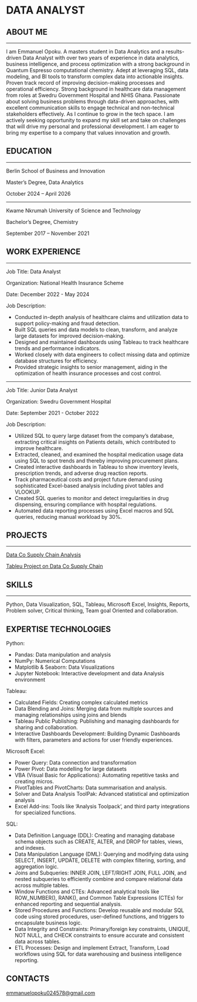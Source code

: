# DATA ANALYST

## ABOUT ME 
--------------
I am Emmanuel Opoku.  A masters student in Data Analytics and a results-driven Data Analyst with over two years of experience in data analytics, business intelligence, and process optimization with a strong background in Quantum Espresso computational chemistry. Adept at leveraging SQL, data modeling, and BI tools to transform complex data into actionable insights. Proven track record of improving decision-making processes and operational efficiency. Strong background in healthcare data management from roles at Swedru Government Hospital and NHIS Ghana. Passionate about solving business problems through data-driven approaches, with excellent communication skills to engage technical and non-technical stakeholders effectively.
As I continue to grow in the tech space. I am actively seeking opportunity to expand my skill set and take on challenges that will drive my personal and professional development. I am eager to bring my expertise to a company that values innovation and growth. 

## EDUCATION
----------------
Berlin School of Business and Innovation

Master’s Degree, Data Analytics

October 2024 – April 2026

-------
Kwame Nkrumah University of Science and Technology

Bachelor’s Degree, Chemistry

September 2017 – November 2021

## WORK EXPERIENCE 
-----------------
Job Title: Data Analyst

Organization: National Health Insurance Scheme

Date: December 2022 - May 2024

Job Description: 
-	Conducted in-depth analysis of healthcare claims and utilization data to support policy-making and fraud detection.
-	Built SQL queries and data models to clean, transform, and analyze large datasets for improved decision-making.
-	Designed and maintained dashboards using Tableau to track healthcare trends and performance indicators.
-	Worked closely with data engineers to collect missing data and optimize database structures for efficiency.
-	Provided strategic insights to senior management, aiding in the optimization of health insurance processes and cost control.

------------------
Job Title: Junior Data Analyst

Organization: Swedru Government Hospital

Date: September 2021 - October 2022

Job Description: 
-	Utilized SQL to query large dataset from the company’s database, extracting critical insights on Patients details, which contributed to improve healthcare.
-	Extracted, cleaned, and examined the hospital medication usage data using SQL to spot trends and thereby improving procurement plans.
-	Created interactive dashboards in Tableau to show inventory levels, prescription trends, and adverse drug reaction reports.
-	Track pharmaceutical costs and project future demand using sophisticated Excel-based analysis including pivot tables and VLOOKUP.
-	Created SQL queries to monitor and detect irregularities in drug dispensing, ensuring compliance with hospital regulations.
-	Automated data reporting processes using Excel macros and SQL queries, reducing manual workload by 30%.

## PROJECTS
----------------

[Data Co Supply Chain Analysis](https://opoku370.github.io/ )

[Tableu Project on Data Co Supply Chain](https://public.tableau.com/app/profile/emmanuel.opoku3814/viz/SupplyChainTableauDashboard/SalesDashboard?publish=yes )


## SKILLS
------------

Python, Data Visualization, SQL, Tableau, Microsoft Excel, Insights, Reports, Problem solver, Critical thinking, Team goal Oriented and collaboration.

EXPERTISE TECHNOLOGIES
--------------

Python:
-	Pandas: Data manipulation and analysis
-	NumPy: Numerical Computations
-	Matplotlib & Seaborn: Data Visualizations
-	Jupyter Notebook: Interactive development and data Analysis environment

Tableau:

-	Calculated Fields: Creating complex calculated metrics
-	Data Blending and Joins: Merging data from multiple sources and managing relationships using joins and blends
-	Tableau Public Publishing: Publishing and managing dashboards for sharing and collaboration.
-	Interactive Dashboards Development: Building Dynamic Dashboards with filters, parameters and actions for user friendly experiences.

Microsoft Excel:

-	Power Query: Data connection and transformation
-	Power Pivot: Data modelling for large datasets
-	VBA (Visual Basic for Applications): Automating repetitive tasks and creating micros.
-	PivotTables and PivotCharts: Data summarisation and analysis.
-	Solver and Data Analysis ToolPak: Advanced statistical and optimization analysis
-	Excel Add-ins: Tools like ‘Analysis Toolpack‘, and third party integrations for specialized functions.

SQL: 

-	Data Definition Language (DDL):
Creating and managing database schema objects such as CREATE, ALTER, and DROP for tables, views, and indexes.
-	Data Manipulation Language (DML):
Querying and modifying data using SELECT, INSERT, UPDATE, DELETE with complex filtering, sorting, and aggregation logic.
-	Joins and Subqueries:
INNER JOIN, LEFT/RIGHT JOIN, FULL JOIN, and nested subqueries to efficiently combine and compare relational data across multiple tables.
-	Window Functions and CTEs:
Advanced analytical tools like ROW_NUMBER(), RANK(), and Common Table Expressions (CTEs) for enhanced reporting and sequential analysis.
-	Stored Procedures and Functions:
Develop reusable and modular SQL code using stored procedures, user-defined functions, and triggers to encapsulate business logic.
-	Data Integrity and Constraints:
Primary/foreign key constraints, UNIQUE, NOT NULL, and CHECK constraints to ensure accurate and consistent data across tables.
-	ETL Processes:
Design and implement Extract, Transform, Load workflows using SQL for data warehousing and business intelligence reporting.

CONTACTS
-----------------
emmanuelopoku024578@gmail.com














